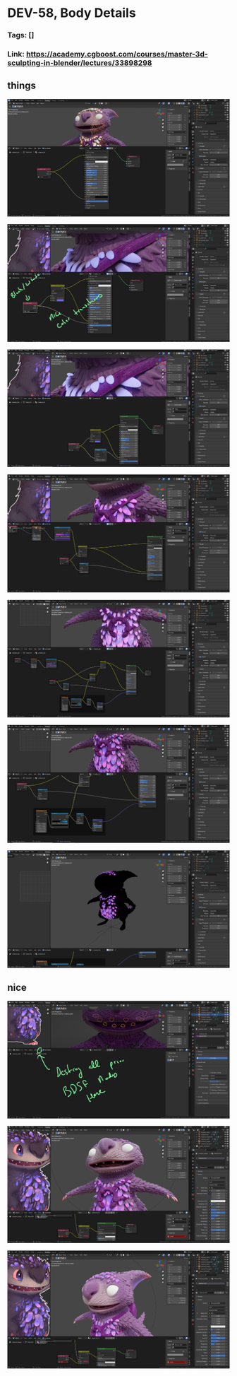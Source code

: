 # DEV-58, Body Details
### Tags: []
### Link: <https://academy.cgboost.com/courses/master-3d-sculpting-in-blender/lectures/33898298>

## things

![](../images/DEV-58/DEV-58-A1.png)

![](../images/DEV-58/DEV-58-A2.png)

![](../images/DEV-58/DEV-58-A3.png)

![](../images/DEV-58/DEV-58-A4.png)

![](../images/DEV-58/DEV-58-A5.png)

![](../images/DEV-58/DEV-58-A6.png)

![](../images/DEV-58/DEV-58-A7.png)

## nice

![](../images/DEV-58/DEV-58-B1.png)

![](../images/DEV-58/DEV-58-B2.png)

![](../images/DEV-58/DEV-58-B3.png)
